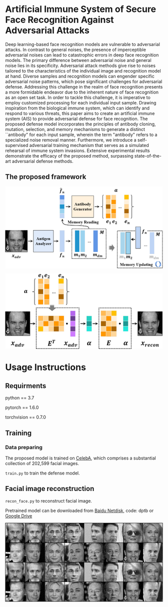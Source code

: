 # Artificial Immune System of Secure Face Recognition Against Adversarial Attacks
Deep learning-based face recognition models are vulnerable to adversarial attacks. In contrast to general noises, the presence of imperceptible adversarial noises can lead to catastrophic errors in deep face recognition models. The primary difference between adversarial noise and general noise lies in its specificity. Adversarial attack methods give rise to noises tailored to the characteristics of the individual image and recognition model at hand. Diverse samples and recognition models can engender specific adversarial noise patterns, which pose significant challenges for adversarial defense. Addressing this challenge in the realm of face recognition presents a more formidable endeavor due to the inherent nature of face recognition as an open set task. In order to tackle this challenge, it is imperative to employ customized processing for each individual input sample. Drawing inspiration from the biological immune system, which can identify and respond to various threats, this paper aims to create an artificial immune system (AIS) to provide adversarial defense for face recognition. The proposed defense model incorporates the principles of antibody cloning, mutation, selection, and memory mechanisms to generate a distinct ``antibody" for each input sample, wherein the term "antibody" refers to a specialized noise removal manner. Furthermore, we introduce a self-supervised adversarial training mechanism that serves as a simulated rehearsal of immune system invasions. Extensive experimental results demonstrate the efficacy of the proposed method, surpassing state-of-the-art adversarial defense methods.

## The proposed framework

![arch](framework.png)

![arch](recon.png)

# Usage Instructions

## Requirments

python == 3.7

pytorch == 1.6.0

torchvision == 0.7.0

## Training

### Data preparing

The proposed model is trained on [CelebA](https://mmlab.ie.cuhk.edu.hk/projects/CelebA.html), which comprises a substantial collection of 202,599 facial images.

`train.py` to train the defense model.


## Facial image reconstruction

`recon_face.py` to reconstruct facial image.

Pretrained model can be downloaded from [Baidu Netdisk](https://pan.baidu.com/s/1VkMxZ3M8KFFljn1Xjtx9vg?pwd=dptb), code: dptb
or [Google Drive](https://drive.google.com/drive/folders/1It2f9mif3zdQJmu83LgFMCTwo9sAm8Od?usp=sharing)



![arch](push_example/push_example.png)

